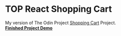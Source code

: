 # TOP React Shopping Cart
My version of The Odin Project <a href="https://www.theodinproject.com/courses/javascript/lessons/shopping-chart">Shopping Cart</a> Project. \
<strong><a href="https://courtneem.github.io/top-react-shopping-cart/#/">Finished Project Demo</a></strong>